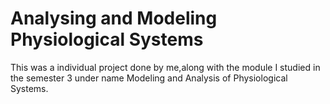 # Analysing and Modeling Physiological Systems
This was a individual project done by me,along with the module I studied in the semester 3 under name Modeling and Analysis of Physiological Systems.
